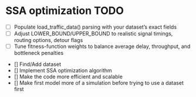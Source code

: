 # SSA optimization TODO

- [ ] Populate load_traffic_data() parsing with your dataset’s exact fields
- [ ] Adjust LOWER_BOUND/UPPER_BOUND to realistic signal timings, routing options, detour flags
- [ ] Tune fitness-function weights to balance average delay, throughput, and bottleneck penalties
- [] Find/Add dataset
- [] Implement SSA optimization algorithm
- [] Make the code more efficient and scalable
- [] Make first model more of a simulation before trying to use a dataset first
